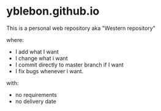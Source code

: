 # yblebon.github.io
 
This is a personal web repository aka "Western repository"

where:

- I add what I want
- I change what i want
- I commit directly to master branch if I want
- I fix bugs whenever i want.

with:
- no requirements
- no delivery date



